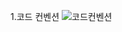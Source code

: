 1.코드 컨벤션
![코드컨벤션](https://github.com/minsang95/Tododoodoo/assets/154496356/d175f8f2-1c23-4717-8f72-99722fd8310d)
